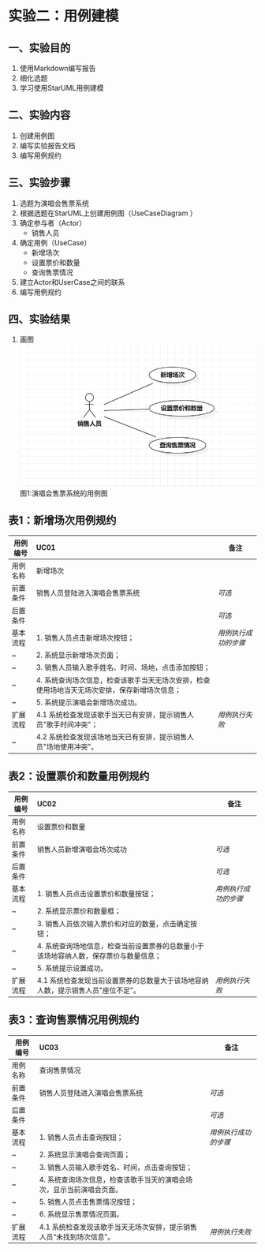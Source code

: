 # 实验二：用例建模

## 一、实验目的

1. 使用Markdown编写报告
2. 细化选题
3. 学习使用StarUML用例建模

## 二、实验内容  

1. 创建用例图
2. 编写实验报告文档
3. 编写用例规约

## 三、实验步骤  

1. 选题为演唱会售票系统
2. 根据选题在StarUML上创建用例图（UseCaseDiagram ）
3. 确定参与者（Actor）
   - 销售人员
4. 确定用例（UseCase）
   - 新增场次
   - 设置票价和数量
   - 查询售票情况
5. 建立Actor和UserCase之间的联系
6. 编写用例规约

## 四、实验结果  

1. 画图  
![用例图](./Lab2_UseCaseDiagram.jpg)  
图1:演唱会售票系统的用例图

## 表1：新增场次用例规约  

用例编号  | UC01 | 备注  
-|:-|-  
用例名称  | 新增场次  |   
前置条件  | 销售人员登陆进入演唱会售票系统   | *可选*   
后置条件  |      | *可选*   
基本流程  | 1. 销售人员点击新增场次按钮；  |*用例执行成功的步骤*    
~| 2. 系统显示新增场次页面；  |   
~| 3. 销售人员输入歌手姓名、时间、场地，点击添加按钮；  |   
~| 4. 系统查询场次信息，检查该歌手当天无场次安排，检查使用场地当天无场次安排，保存新增场次信息；  | 
~| 5. 系统提示演唱会新增场次成功。
扩展流程  | 4.1 系统检查发现该歌手当天已有安排，提示销售人员"歌手时间冲突"； |*用例执行失败*    
~| 4.2 系统检查发现该场地当天已有安排，提示销售人员"场地使用冲突"。 |

## 表2：设置票价和数量用例规约  

用例编号  | UC02 | 备注  
-|:-|-  
用例名称  | 设置票价和数量  |   
前置条件  | 销售人员新增演唱会场次成功  | *可选*   
后置条件  |    | *可选*   
基本流程  | 1. 销售人员点击设置票价和数量按钮；  |*用例执行成功的步骤*    
~| 2. 系统显示票价和数量框；  |   
~| 3. 销售人员依次输入票价和对应的数量，点击确定按钮；  |   
~| 4. 系统查询场地信息，检查当前设置票券的总数量小于该场地容纳人数，保存票价与数量信息；  |   
~| 5. 系统提示设置成功。  |   
扩展流程  | 4.1 系统检查发现当前设置票券的总数量大于该场地容纳人数，提示销售人员"座位不足"。 |*用例执行失败*   

## 表3：查询售票情况用例规约  

用例编号  | UC03 | 备注  
-|:-|-  
用例名称  | 查询售票情况  |   
前置条件  | 销售人员登陆进入演唱会售票系统  | *可选*   
后置条件  | | *可选*   
基本流程  | 1. 销售人员点击查询按钮；  |*用例执行成功的步骤*    
~| 2. 系统显示演唱会查询页面；  |   
~| 3. 销售人员输入歌手姓名、时间，点击查询按钮；  |   
~| 4. 系统查询场次信息，检查该歌手当天的演唱会场次，显示当前演唱会页面。  | 
~| 5. 销售人员点击售票情况按钮；  |
~| 6. 系统显示售票情况页面。   |
扩展流程  | 4.1 系统检查发现该歌手当天无场次安排，提示销售人员“未找到场次信息”。 |*用例执行失败*    
